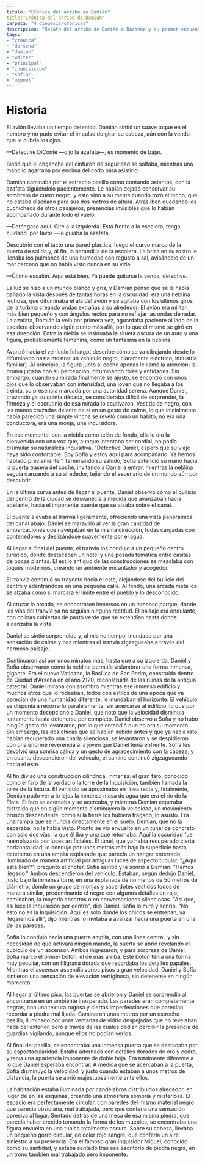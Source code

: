 ```yaml
---
titulo: "Crónica del arribo de Damián"
title:"Crónica del arribo de Damián"
carpeta: "4_diegesis/cronicas"
descripcion: "Relato del arribo de Damián a Dársena y su primer encuentro con la Inquisición, incluyendo a Sofía y el gran inquisidor Miguel. Historia inconclusa y central en el universo SyV."
tags:
- "cronica"
- "darsena"
- "damian"
- "walter"
- "principal"
- "inquisicion"
- "sofia"
- "miguel"
---
```


# Historia

El avión llevaba un tiempo detenido. Damián sintió un suave toque en el hombro y no pudo evitar el impulso de girar su cabeza, aún con la venda que le cubría los ojos.

—Detective DiConte —dijo la azafata—, es momento de bajar.

Sintió que el enganche del cinturón de seguridad se soltaba, mientras una mano lo agarraba por encima del codo para asistirlo.

Damián caminaba por el estrecho pasillo como contando asientos, con la azafata siguiéndolo pacientemente. Le habían dejado conservar su sombrero de cuero negro, y esto vino a su mente cuando rozó el techo, que no estaba diseñado para sus dos metros de altura. Atrás iban quedando los cuchicheos de otros pasajeros; presencias invisibles que lo habían acompañado durante todo el vuelo.

­—Deténgase aquí. Gire a la izquierda. Está frente a la escalera, tenga cuidado, por favor —lo guiaba la azafata.

Descubrió con el tacto una pared plástica, luego el curvo marco de la puerta de salida y, al fin, la barandilla de la escalera. La brisa en su rostro le llenaba los pulmones de una humedad con regusto a sal, avisándole de un mar cercano que no había visto nunca en su vida.

—Último escalón. Aquí está bien. Ya puede quitarse la venda, detective.

La luz se hizo a un mundo blanco y gris, y Damián pensó que se le había dañado la vista después de tantas horas en la oscuridad: era una neblina lechosa, que difuminaba el ala del avión y se agitaba con los últimos giros de la turbina creando ondas extrañas a su alrededor. El avión era militar, más bien pequeño y con ángulos rectos para no reflejar las ondas de radar. La azafata, Damián la veía por primera vez, aguardaba paciente al lado de la escalera observando algún punto más allá, por lo que él mismo se giró en esa dirección. Entre la niebla se insinuaba la silueta oscura de un auto y una figura, probablemente femenina, como un fantasma en la neblina.

Avanzó hacia el vehículo [chatgpt describe cómo se va dibujando desde lo difuminado hasta mostrar un vehículo negro, claramente eléctrico, industria familiar]. Al principio, la figura junto al coche apenas le llamó la atención; la bruma jugaba con su percepción, difuminando roles y entidades. Sin embargo, cuando su mirada finalmente se ajustó, se encontró con unos ojos que lo observaban con intensidad, una joven que no llegaba a los treinta, su presencia marcada por una autoridad serena. Aunque Daniel, cruzando ya su quinta década, se consideraba difícil de sorprender, la firmeza y el escrutinio de esa mirada lo cautivaron. Vestida de negro, con las manos cruzadas delante de sí en un gesto de calma, lo que inicialmente había parecido una simple vincha se reveló como un hábito; no era una conductora, era una monja, una inquisidora.

En ese momento, con la niebla como telón de fondo, ella le dio la bienvenida con una voz que, aunque intentaba ser cordial, no podía disimular su naturaleza inquisitiva. "Detective Daniel, espero que su viaje haya sido confortable. Soy Sofía y estoy aquí para acompañarlo. Ya hemos hablado previamente." Terminando su saludo, Sofía extendió su mano hacia la puerta trasera del coche, invitando a Daniel a entrar, mientras la neblina seguía danzando a su alrededor, tejiendo el escenario de un mundo aún por descubrir.

En la última curva antes de llegar al puente, Daniel observó cómo el bullicio del centro de la ciudad se desvanecía a medida que avanzaban hacia adelante, hacia el imponente puente que se alzaba sobre el canal.

El puente elevaba al tranvía ligeramente, ofreciendo una vista panorámica del canal abajo. Daniel se maravilló al ver la gran cantidad de embarcaciones que navegaban en la misma dirección, todas cargadas con contenedores y deslizándose suavemente por el agua.

Al llegar al final del puente, el tranvía los condujo a un pequeño centro turístico, donde destacaban un hotel y una posada temática entre casitas de pocas plantas. El estilo antiguo de las construcciones se mezclaba con toques modernos, creando un ambiente encantador y acogedor.

El tranvía continuó su trayecto hacia el este, alejándose del bullicio del centro y adentrándose en una pequeña calle. Al fondo, una arcada metálica se alzaba como si marcara el límite entre el pueblo y lo desconocido.

Al cruzar la arcada, se encontraron inmersos en un inmenso parque, donde las vías del tranvía ya no seguían ninguna rectitud. El paisaje era ondulante, con colinas cubiertas de pasto verde que se extendían hasta donde alcanzaba la vista.

Daniel se sintió sorprendido y, al mismo tiempo, inundado por una sensación de calma y paz mientras el tranvía zigzagueaba a través del hermoso paisaje.

Continuaron así por unos minutos más, hasta que a su izquierda, Daniel y Sofía observaron cómo la neblina permitía vislumbrar una forma inmensa, gigante. Era el nuevo Vaticano, la Basílica de San Pedro, construida dentro de Ciudad d'Arsena en el año 2120, reconstruida de las ruinas de la antigua catedral. Daniel miraba con asombro mientras ese inmenso edificio y muchos otros que lo rodeaban, todos con estilos de una época que ya parecían de una humanidad diferente, le inundaban el horizonte. El vehículo se disponía a recorrerlo paralelamente, sin acercarse al edificio, lo que por un momento decepcionó a Daniel, que notó que la velocidad disminuía lentamente hasta detenerse por completo. Daniel observó a Sofía y no hubo ningún gesto de levantarse, por lo que entendió que no era su momento. Sin embargo, las dos chicas que se habían subido antes y que ya hacía rato habían recuperado una charla silenciosa, se levantaron y se despidieron con una enorme reverencia a la joven que Daniel tenía enfrente. Sofía les devolvió una sonrisa cálida y un gesto de agradecimiento con la cabeza, y en cuanto descendieron del vehículo, el camino continuó zigzagueando hacia el este.

Al fin divisó una construcción cilíndrica, inmensa: el gran faro, conocido como el faro de la verdad o la torre de la Inquisición, también llamada la torre de la locura. El vehículo se aproximaba en línea recta y, finalmente, Demian pudo ver a lo lejos la inmensa masa de agua que era el río de la Plata. El faro se acercaba y se acercaba, y mientras Demian esperaba distraído que en algún momento disminuyera la velocidad, un movimiento brusco descendente, como si la tierra los hubiera tragado, lo asustó. Era una rampa que se hundía directamente en el suelo. Demian, que no la esperaba, no la había visto. Pronto se vio envuelto en un túnel de concreto con solo dos vías, la que él iba y una que retornaba. Aquí la oscuridad fue reemplazada por luces artificiales. El túnel, que ya había recuperado cierta horizontalidad, lo condujo por unos metros más bajo la superficie hasta detenerse en una amplia explanada que parecía un hangar enterrado, iluminado de manera artificial por antiguas luces de aspecto tubular. "¿Aquí está bien?", preguntó el chofer. Sofía asintió y le sonrió a Demian. "Hemos llegado." Ambos descendieron del vehículo. Estaban, según dedujo Daniel, justo bajo la inmensa torre, en una esplanada de no menos de 50 metros de diámetro, donde un grupo de monjas y sacerdotes vestidos todos de manera similar, predominando el negro con algunos detalles en rojo, caminaban, la mayoría absortos o en conversaciones silenciosas. "Así que, así luce la Inquisición por dentro", dijo Daniel. Sofía lo miró y sonrió. "No, esto no es la Inquisición. Aquí es solo donde los chicos se entrenan, ya llegaremos allí", dijo mientras lo invitaba a avanzar hacia una puerta en una de las paredes.

Sofía lo condujo hacia una puerta amplia, con una línea central, y sin necesidad de que activara ningún mando, la puerta se abrió revelando el cubículo de un ascensor. Ambos ingresaron, y para sorpresa de Daniel, Sofía marcó el primer botón, el de más arriba. Este botón tenía una forma muy peculiar, con un filigrana dorada que recordaba los detalles papales. Mientras el ascensor ascendía varios pisos a gran velocidad, Daniel y Sofía sintieron una sensación de elevación vertiginosa, sin detenerse en ningún momento.

Al llegar al último piso, las puertas se abrieron y Daniel se sorprendió al encontrarse en un ambiente inesperado. Las paredes eran completamente negras, con una textura rugosa y ciertas imperfecciones que parecían recordar a piedra mal lijada. Caminaron unos metros por un estrecho pasillo, iluminado por unas ventanas de vidrio despejadas que no revelaban nada del exterior, pero a través de las cuales podían percibir la presencia de guardias vigilando, aunque ellos no podían verlos.

Al final del pasillo, se encontraba una inmensa puerta que se destacaba por su espectacularidad. Estaba adornada con detalles dorados de oro y cedro, y tenía una apariencia imponente de doble hoja. Era totalmente diferente a lo que Daniel esperaba encontrar. A medida que se acercaban a la puerta, Sofía disminuyó la velocidad, y justo cuando estaban a unos metros de distancia, la puerta se abrió majestuosamente ante ellos.

La habitación estaba iluminada por candelabros distribuidos alrededor, en lugar de en las esquinas, creando una atmósfera sombría y misteriosa. El espacio era perfectamente circular, con paredes del mismo material negro que parecía obsidiana, mal trabajada, pero que confería una sensación opresiva al lugar. Sentado detrás de una mesa de esa misma piedra, que parecía haber crecido tomando la forma de los muebles, se encontraba una figura envuelta en una túnica totalmente oscura. Sobre su cabeza, llevaba un pequeño gorro circular, de color rojo sangre, que confería un aire siniestro a su presencia. Era el famoso gran inquisidor Miguel, conocido como su santidad, y estaba sentado tras ese escritorio de piedra negra, en un trono también mal trabajado pero imponente.

